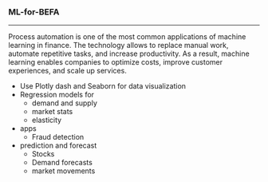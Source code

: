 ### ML-for-BEFA

---

Process automation is one of the most common applications of machine learning in finance. The technology allows to replace manual work, automate repetitive tasks, and increase productivity. As a result, machine learning enables companies to optimize costs, improve customer experiences, and scale up services.

* Use Plotly dash and Seaborn for data visualization  
* Regression models for 
  * demand and supply
  * market stats
  * elasticity
* apps
  * Fraud detection 
* prediction and forecast
  * Stocks
  * Demand forecasts
  * market movements
